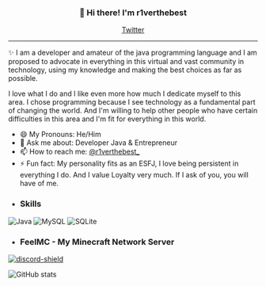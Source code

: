 
<h3 align="center">👋 Hi there! I'm r1verthebest</h3>
<p align="center">
  <a href="https://twitter.com/r1verthebest_">Twitter</a>
</p>

---
✨ I am a developer and amateur of the java programming language and I am proposed to advocate in everything in this virtual and vast community in technology, using my knowledge and making the best choices as far as possible.

I love what I do and I like even more how much I dedicate myself to this area. I chose programming because I see technology as a fundamental part of changing the world. And I'm willing to help other people who have certain difficulties in this area and I'm fit for everything in this world.


- 😄 My Pronouns: He/Him  
- 💬 Ask me about: Developer Java & Entrepreneur
- 📫 How to reach me: [@r1verthebest_](https://twitter.com/r1verthebest)
- ⚡ Fun fact: My personality fits as an ESFJ, I love being persistent in everything I do. And I value Loyalty very much. If I ask of you, you will have of me.
- <h3> Skills </h3>
![Java](https://img.shields.io/badge/Java-ED8B00?style=for-the-badge&logo=java&logoColor=white)
![MySQL](https://img.shields.io/badge/MySQL-00000F?style=for-the-badge&logo=mysql&logoColor=white)
![SQLite](https://camo.githubusercontent.com/932123bf240349f3785c02228b113b06299079e8740f480c767e8335fd6d752a/68747470733a2f2f696d672e736869656c64732e696f2f62616467652f53514c6974652d3037343035453f7374796c653d666f722d7468652d6261646765266c6f676f3d73716c697465266c6f676f436f6c6f723d7768697465)
- <h3> FeelMC - My Minecraft Network Server</h3>
[discord-invite]: https://discord.gg/PyERp4vtEF
[discord-shield]: https://img.shields.io/discord/832601856403701771?label=Discord&logo=Discord&logoColor=white&style=for-the-badge
[ ![discord-shield][] ][discord-invite]

![GitHub stats](https://github-readme-stats.vercel.app/api?username=r1verthebest&count_private=true&show_icons=true&theme=dracula)
<!--
**r1verthebest/r1verthebest** is a ✨ _special_ ✨ repository because its `README.md` (this file) appears on your GitHub profile.

Here are some ideas to get you started:

- 🔭 I’m currently working on ...
- 🌱 I’m currently learning ...
- 👯 I’m looking to collaborate on ...
- 🤔 I’m looking for help with ...
- 💬 Ask me about ...
- 📫 How to reach me: ...
- 😄 Pronouns: ...
- ⚡ Fun fact: ...
-->
